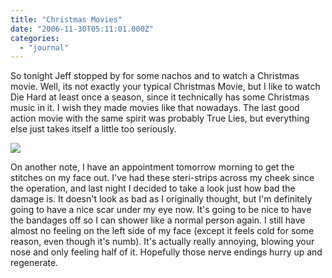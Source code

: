 ```yaml
---
title: "Christmas Movies"
date: "2006-11-30T05:11:01.000Z"
categories: 
  - "journal"
---
```


So tonight Jeff stopped by for some nachos and to watch a Christmas movie. Well, its not exactly your typical Christmas Movie, but I like to watch Die Hard at least once a season, since it technically has some Christmas music in it. I wish they made movies like that nowadays. The last good action movie with the same spirit was probably True Lies, but everything else just takes itself a little too seriously.

![](http://artfiles.art.com/images/-/Bruce-Willis---Die-Hard-Photograph-C12141575.jpeg)

On another note, I have an appointment tomorrow morning to get the stitches on my face out. I've had these steri-strips across my cheek since the operation, and last night I decided to take a look just how bad the damage is. It doesn't look as bad as I originally thought, but I'm definitely going to have a nice scar under my eye now. It's going to be nice to have the bandages off so I can shower like a normal person again. I still have almost no feeling on the left side of my face (except it feels cold for some reason, even though it's numb). It's actually really annoying, blowing your nose and only feeling half of it. Hopefully those nerve endings hurry up and regenerate.

